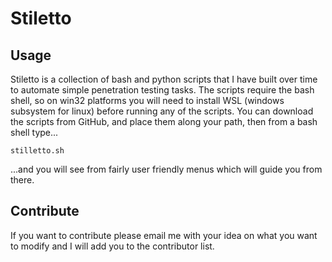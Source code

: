 # **Stiletto**
## Usage
Stiletto is a collection of bash and python scripts that I have built over time to automate simple penetration testing tasks.
The scripts require the bash shell, so on win32 platforms you will need to install WSL (windows subsystem for linux) before running any of the scripts.
You can download the scripts from GitHub, and place them along your path, then from a bash shell type...
```
stilletto.sh
```
...and you will see from fairly user friendly menus which will guide you from there.
## Contribute
If you want to contribute please email me with your idea on what you want to modify and I will add you to the contributor list.
